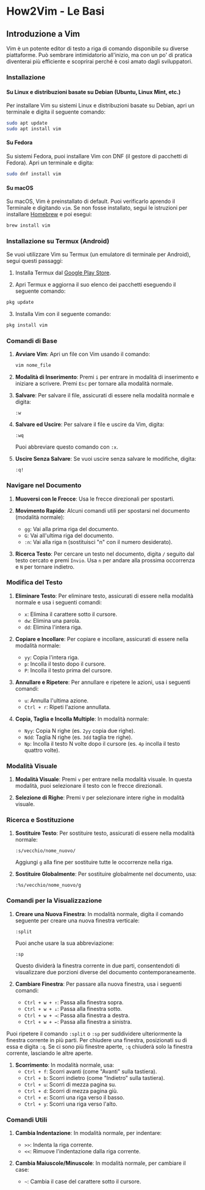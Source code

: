 # How2Vim - Le Basi

## Introduzione a Vim

Vim è un potente editor di testo a riga di comando disponibile su diverse piattaforme. Può sembrare intimidatorio all'inizio, ma con un po' di pratica diventerai più efficiente e scoprirai perché è così amato dagli sviluppatori.

### Installazione

#### Su Linux e distribuzioni basate su Debian (Ubuntu, Linux Mint, etc.)

Per installare Vim su sistemi Linux e distribuzioni basate su Debian, apri un terminale e digita il seguente comando:

```bash
sudo apt update
sudo apt install vim
```

#### Su Fedora

Su sistemi Fedora, puoi installare Vim con DNF (il gestore di pacchetti di Fedora). Apri un terminale e digita:

```bash
sudo dnf install vim
```

#### Su macOS

Su macOS, Vim è preinstallato di default. Puoi verificarlo aprendo il Terminale e digitando `vim`. Se non fosse installato, segui le istruzioni per installare [Homebrew](https://brew.sh/) e poi esegui:

```bash
brew install vim
```

### Installazione su Termux (Android)

Se vuoi utilizzare Vim su Termux (un emulatore di terminale per Android), segui questi passaggi:

1. Installa Termux dal [Google Play Store](https://play.google.com/store/apps/details?id=com.termux).

2. Apri Termux e aggiorna il suo elenco dei pacchetti eseguendo il seguente comando:

```bash
pkg update
```

3. Installa Vim con il seguente comando:

```bash
pkg install vim
```

### Comandi di Base

1. **Avviare Vim**: Apri un file con Vim usando il comando:
   ```bash
   vim nome_file
   ```

2. **Modalità di Inserimento**: Premi `i` per entrare in modalità di inserimento e iniziare a scrivere. Premi `Esc` per tornare alla modalità normale.

3. **Salvare**: Per salvare il file, assicurati di essere nella modalità normale e digita:
   ```
   :w
   ```

4. **Salvare ed Uscire**: Per salvare il file e uscire da Vim, digita:
   ```
   :wq
   ```
   Puoi abbreviare questo comando con `:x`.

5. **Uscire Senza Salvare**: Se vuoi uscire senza salvare le modifiche, digita:
   ```
   :q!
   ```

### Navigare nel Documento

1. **Muoversi con le Frecce**: Usa le frecce direzionali per spostarti.

2. **Movimento Rapido**: Alcuni comandi utili per spostarsi nel documento (modalità normale):
   - `gg`: Vai alla prima riga del documento.
   - `G`: Vai all'ultima riga del documento.
   - `:n`: Vai alla riga n (sostituisci "n" con il numero desiderato).

3. **Ricerca Testo**: Per cercare un testo nel documento, digita `/` seguito dal testo cercato e premi `Invio`. Usa `n` per andare alla prossima occorrenza e `N` per tornare indietro.

### Modifica del Testo

1. **Eliminare Testo**: Per eliminare testo, assicurati di essere nella modalità normale e usa i seguenti comandi:
   - `x`: Elimina il carattere sotto il cursore.
   - `dw`: Elimina una parola.
   - `dd`: Elimina l'intera riga.

2. **Copiare e Incollare**: Per copiare e incollare, assicurati di essere nella modalità normale:
   - `yy`: Copia l'intera riga.
   - `p`: Incolla il testo dopo il cursore.
   - `P`: Incolla il testo prima del cursore.

3. **Annullare e Ripetere**: Per annullare e ripetere le azioni, usa i seguenti comandi:
   - `u`: Annulla l'ultima azione.
   - `Ctrl + r`: Ripeti l'azione annullata.

4. **Copia, Taglia e Incolla Multiple**: In modalità normale:
   - `Nyy`: Copia N righe (es. `2yy` copia due righe).
   - `Ndd`: Taglia N righe (es. `3dd` taglia tre righe).
   - `Np`: Incolla il testo N volte dopo il cursore (es. `4p` incolla il testo quattro volte).

### Modalità Visuale

1. **Modalità Visuale**: Premi `v` per entrare nella modalità visuale. In questa modalità, puoi selezionare il testo con le frecce direzionali.

2. **Selezione di Righe**: Premi `V` per selezionare intere righe in modalità visuale.

### Ricerca e Sostituzione

1. **Sostituire Testo**: Per sostituire testo, assicurati di essere nella modalità normale:
   ```
   :s/vecchio/nome_nuovo/
   ```
   Aggiungi `g` alla fine per sostituire tutte le occorrenze nella riga.

2. **Sostituire Globalmente**: Per sostituire globalmente nel documento, usa:
   ```
   :%s/vecchio/nome_nuovo/g
   ```

### Comandi per la Visualizzazione

1. **Creare una Nuova Finestra**: In modalità normale, digita il comando seguente per creare una nuova finestra verticale:

   ```
   :split
   ```

   Puoi anche usare la sua abbreviazione:

   ```
   :sp
   ```

   Questo dividerà la finestra corrente in due parti, consentendoti di visualizzare due porzioni diverse del documento contemporaneamente.

2. **Cambiare Finestra**: Per passare alla nuova finestra, usa i seguenti comandi:

   - `Ctrl + w + ↑`: Passa alla finestra sopra.
   - `Ctrl + w + ↓`: Passa alla finestra sotto.
   - `Ctrl + w + →`: Passa alla finestra a destra.
   - `Ctrl + w + ←`: Passa alla finestra a sinistra.

Puoi ripetere il comando `:split` o `:sp` per suddividere ulteriormente la finestra corrente in più parti. Per chiudere una finestra, posizionati su di essa e digita `:q`. Se ci sono più finestre aperte, `:q` chiuderà solo la finestra corrente, lasciando le altre aperte.

1. **Scorrimento**: In modalità normale, usa:
   - `Ctrl + f`: Scorri avanti (come "Avanti" sulla tastiera).
   - `Ctrl + b`: Scorri indietro (come "Indietro" sulla tastiera).
   - `Ctrl + u`: Scorri di mezza pagina su.
   - `Ctrl + d`: Scorri di mezza pagina giù.
   - `Ctrl + e`: Scorri una riga verso il basso.
   - `Ctrl + y`: Scorri una riga verso l'alto.

### Comandi Utili

1. **Cambia Indentazione**: In modalità normale, per indentare:
   - `>>`: Indenta la riga corrente.
   - `<<`: Rimuove l'indentazione dalla riga corrente.

2. **Cambia Maiuscole/Minuscole**: In modalità normale, per cambiare il case:
   - `~`: Cambia il case del carattere sotto il cursore.
